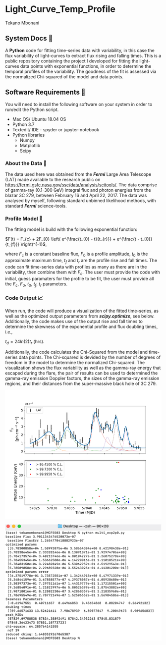 # Light_Curve_Temp_Profile

Tekano Mbonani

## System Docs 📃
A **Python** code for fitting time-series data with variability, in this case the flux variability of light-curves to extract flux rising and falling times. 
This is a public repository containing the project I developed for fitting the light-curves data points with exponential functions, in order to determine the temporal profiles of the variability. The goodness of the fit is assessed via the normalized Chi-squared of the model and data points.

## Software Requirements 🔌
You will need to install the following software on your system in order to run/edit the Python script.
* Mac OS/ Ubuntu 18.04 OS
* Python 3.7
* Textedit/ IDE - spyder or jupyter-notebook
* Python libraries
  * Numpy
  * Matplotlib
  * Scipy
  

### About the Data 💾 
The data used here was obtained from the ***Fermi*** Large Area Telescope (LAT) made available to the research public on https://fermi.gsfc.nasa.gov/ssc/data/analysis/scitools/. The data comprise of gamma-ray (0.1-300 GeV) integral flux and photon energies from the blazar 3C 279, between February 16 and April 22, 2017. The data was analysed by myself, following standard unbinned likelihood methods, with standard ***Fermi*** science-tools.

### Profile Model 🧮
The fitting model is build with the following exponential function:

$F(t) = F_{c} + 2F_{0} \left( e^{\frac{t_{0} - t}{t_{r}}} +  e^{\frac{t - t_{0}}{t_{f}}} \right)^{-1}$,

where $F_{c}$ is a constant baseline flux, $F_{0}$ is a profile amplitude, $t_{0}$ is the approximate maximum time, $t_{f}$ and $t_{r}$ are the profile rise and fall times. The code can fit time-series data with profiles as many as there are in the variability, then combine them with $F_{c}$. The user must provide the code with initial, guess paramaters for the profile to be fit, the user must provide all the $F_{c}$, $F_{0}$, $t_{0}$, $t_{f}$, $t_{r}$ parameters.

### Code Output 📈 
When run, the code will produce a visualization of the fitted time-series, as well as the optimized output parameters from ***scipy.optimize***, see below. Additionally, the code makes use of the output rise and fall times to determine the skewness of the exponential profile and flux doubling times, i.e.,

$t_{d} = 24ln(2)t_{r}$ (hrs).

Additionally, the code calculates the Chi-Squared from the model and time-series data points. The Chi-squared is devided by the number of degrees of freedom in the model to determine the normalized Chi-squared. The visualization shows the flux variability as well as the gamma-ray energy that escaped during the flare, the pair of results can be used to determined the gamma-ray emission Doppler factors, the sizes of the gamma-ray emission regions, and their distances from the super-massive black hole of 3C 279.

 ![picture alt](https://github.com/T3kan0/Light_Curve_Temp_Profile/blob/main/3C279_Temp_Prof.png)
 
 ![picture alt](https://github.com/T3kan0/Light_Curve_Temp_Profile/blob/main/Opt_params.png)
